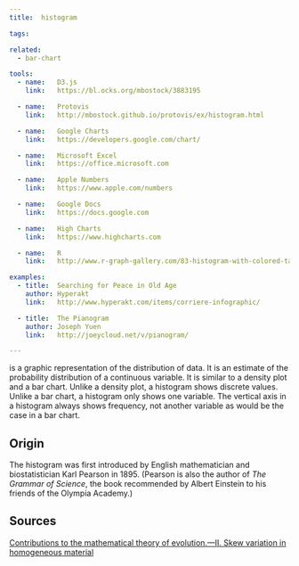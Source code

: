 ```yaml
---
title:  histogram

tags:

related:
  - bar-chart

tools:
  - name:   D3.js
    link:   https://bl.ocks.org/mbostock/3883195

  - name:   Protovis
    link:   http://mbostock.github.io/protovis/ex/histogram.html

  - name:   Google Charts
    link:   https://developers.google.com/chart/

  - name:   Microsoft Excel
    link:   https://office.microsoft.com

  - name:   Apple Numbers
    link:   https://www.apple.com/numbers

  - name:   Google Docs
    link:   https://docs.google.com

  - name:   High Charts
    link:   https://www.highcharts.com

  - name:   R
    link:   http://www.r-graph-gallery.com/83-histogram-with-colored-tail/

examples:
  - title:  Searching for Peace in Old Age
    author: Hyperakt
    link:   http://www.hyperakt.com/items/corriere-infographic/

  - title:  The Pianogram
    author: Joseph Yuen
    link:   http://joeycloud.net/v/pianogram/

---
```


is a graphic representation of the distribution of data. It is an estimate of the probability distribution of a continuous variable. It is similar to a density plot and a bar chart. Unlike a density plot, a histogram shows discrete values. Unlike a bar chart, a histogram only shows one variable. The vertical axis in a histogram always shows frequency, not another variable as would be the case in a bar chart.

<!--more-->

## Origin
The histogram was first introduced by English mathematician and biostatistician Karl Pearson in 1895. (Pearson is also the author of *The Grammar of Science*, the book recommended by Albert Einstein to his friends of the Olympia Academy.)

## Sources
[Contributions to the mathematical theory of evolution.—II. Skew variation in homogeneous material](http://rsta.royalsocietypublishing.org/content/186/343)
